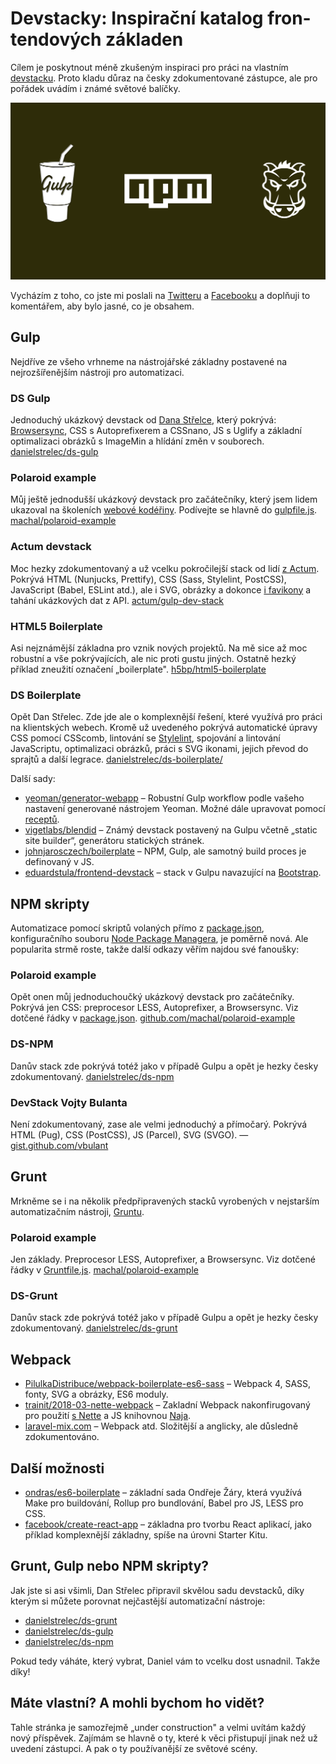 # Devstac­ky: In­spi­rač­ní ka­ta­log fron­ten­do­vých zá­kla­den

Cílem je poskytnout méně zkušeným inspiraci pro práci na vlastním [devstacku](devstack-boilerplate-kit.md). Proto kladu důraz na česky zdokumentované zástupce, ale pro pořádek uvádím i známé světové balíčky.

![Grunt, Gulp a NPM](../dist/images/original/grunt-gulp-npm.svg)

Vycházím z toho, co jste mi poslali na [Twitteru](https://twitter.com/vzhurudolu/status/1102959956792393728) a [Facebooku](https://www.facebook.com/VzhuruDolu/posts/2211950638921068) a doplňuji to komentářem, aby bylo jasné, co je obsahem.

## Gulp

Nejdříve ze všeho vrhneme na nástrojářské základny postavené na nejrozšířenějším nástroji pro automatizaci.

### DS Gulp

Jednoduchý ukázkový devstack od [Dana Střelce](https://www.danielstrelec.cz/), který pokrývá: [Browsersync](browsersync.md), CSS s Autoprefixerem a CSSnano, JS s Uglify a základní optimalizaci obrázků s ImageMin a hlídání změn v souborech. [danielstrelec/ds-gulp](https://github.com/danielstrelec/ds-gulp)

### Polaroid example

Můj ještě jednodušší ukázkový devstack pro začátečníky, který jsem lidem ukazoval na školeních  [webové kodéřiny](https://www.vzhurudolu.cz/kurzy/webova-koderina). Podívejte se hlavně do [gulpfile.js](https://github.com/danielstrelec/ds-gulp/blob/master/gulpfile.js). [machal/polaroid-example](https://github.com/machal/polaroid-example)

### Actum devstack

Moc hezky zdokumentovaný a už vcelku pokročilejší stack od lidí [z Actum](https://www.actumdigital.com/). Pokrývá HTML (Nunjucks, Prettify), CSS (Sass, Stylelint, PostCSS), JavaScript (Babel, ESLint atd.), ale i SVG, obrázky a dokonce [i favikony](favicon.md) a tahání ukázkových dat z API. [actum/gulp-dev-stack](https://github.com/actum/gulp-dev-stack)

### HTML5 Boilerplate

Asi nejznámější základna pro vznik nových projektů. Na mě sice až moc robustní a vše pokrývajících, ale nic proti gustu jiných. Ostatně hezký příklad zneužití označení „boilerplate". [h5bp/html5-boilerplate](https://github.com/h5bp/html5-boilerplate)

### DS Boilerplate

Opět Dan Střelec. Zde jde ale o komplexnější řešení, které využívá pro práci na klientských webech. Kromě už uvedeného pokrývá automatické úpravy CSS pomocí CSScomb, lintování se [Stylelint](stylelint.md), spojování a lintování JavaScriptu, optimalizaci obrázků, práci s SVG ikonami, jejich převod do sprajtů a další legrace. [danielstrelec/ds-boilerplate/](https://github.com/danielstrelec/ds-boilerplate/)

<!-- AdSnippet -->

Další sady:

* [yeoman/generator-webapp](https://github.com/yeoman/generator-webapp) – Robustní Gulp workflow podle vašeho nastavení generované nástrojem Yeoman. Možné dále upravovat pomocí [receptů](https://github.com/yeoman/generator-webapp/blob/master/docs/recipes/README.md).
* [vigetlabs/blendid](https://github.com/vigetlabs/blendid) – Známý devstack postavený na Gulpu včetně „static site builder“, generátoru statických stránek.
* [johnjarosczech/boilerplate](https://github.com/johnjarosczech/boilerplate) – NPM, Gulp, ale samotný build proces je definovaný v JS.
* [eduardstula/frontend-devstack](https://github.com/eduardstula/frontend-devstack) – stack v Gulpu navazující na [Bootstrap](https://www.vzhurudolu.cz/bootstrap).

## NPM skripty

Automatizace pomocí skriptů volaných přímo z [package.json](package-json.md), konfiguračního souboru [Node Package Managera](npm.md), je poměrně nová. Ale popularita strmě roste, takže další odkazy věřím najdou své fanoušky:

### Polaroid example

Opět onen můj jednoduchoučký ukázkový devstack pro začátečníky. Pokrývá jen CSS: preprocesor LESS, Autoprefixer, a Browsersync. Viz dotčené řádky v [package.json](https://github.com/machal/polaroid-example/blob/master/package.json#L46-L54). [github.com/machal/polaroid-example](https://github.com/machal/polaroid-example)

### DS-NPM

Danův stack zde pokrývá totéž jako v případě Gulpu a opět je hezky česky zdokumentovaný. [danielstrelec/ds-npm](https://github.com/danielstrelec/ds-npm)

### DevStack Vojty Bulanta

Není zdokumentovaný, zase ale velmi jednoduchý a přímočarý. Pokrývá HTML (Pug), CSS (PostCSS), JS (Parcel), SVG (SVGO). — [gist.github.com/vbulant](https://gist.github.com/vbulant/cfbe4b109de4de52220c686decf41562?fbclid=IwAR1wQyt5mplcM6rjBG6SD1NWiGAbQxRc6DetOEwYzkFofmn0D0DDtal7sdY)

## Grunt

Mrkněme se i na několik předpřipravených stacků vyrobených v nejstarším automatizačním nástroji, [Gruntu](grunt.md).

### Polaroid example

Jen základy. Preprocesor LESS, Autoprefixer, a Browsersync. Viz dotčené řádky v [Gruntfile.js](https://github.com/machal/polaroid-example/blob/master/Gruntfile.js). [machal/polaroid-example](https://github.com/machal/polaroid-example)

### DS-Grunt

Danův stack zde pokrývá totéž jako v případě Gulpu a opět je hezky česky zdokumentovaný. [danielstrelec/ds-grunt](https://github.com/danielstrelec/ds-grunt)

<!-- AdSnippet -->

## Webpack

- [PilulkaDistribuce/webpack-boilerplate-es6-sass](https://github.com/PilulkaDistribuce/webpack-boilerplate-es6-sass) – Webpack 4, SASS, fonty, SVG a obrázky, ES6 moduly.
- [trainit/2018-03-nette-webpack](https://github.com/trainit/2018-03-nette-webpack) – Zakladní Webpack nakonfirugovaný pro použití [s Nette](https://nette.org/cs/) a JS knihovnou [Naja](https://naja.js.org).
- [laravel-mix.com](https://laravel-mix.com/) – Webpack atd. Složitější a anglicky, ale důsledně zdokumentováno.


## Další možnosti

* [ondras/es6-boilerplate](https://github.com/ondras/es6-boilerplate) – základní sada Ondřeje Žáry, která využívá Make pro buildování, Rollup pro bundlování, Babel pro JS, LESS pro CSS.
* [facebook/create-react-app](https://github.com/facebook/create-react-app) – základna pro tvorbu React aplikací, jako příklad komplexnější základny, spíše na úrovni Starter Kitu.

## Grunt, Gulp nebo NPM skripty?

Jak jste si asi všimli, Dan Střelec připravil skvělou sadu devstacků, díky kterým si můžete porovnat nejčastější automatizační nástroje:

* [danielstrelec/ds-grunt](https://github.com/danielstrelec/ds-npm)
* [danielstrelec/ds-gulp](https://github.com/danielstrelec/ds-gulp)
* [danielstrelec/ds-npm](https://github.com/danielstrelec/ds-npm)

Pokud tedy váháte, který vybrat, Daniel vám to vcelku dost usnadnil. Takže díky!

## Máte vlastní? A mohli bychom ho vidět?

Tahle stránka je samozřejmě „under construction" a velmi uvítám každý nový příspěvek. Zajímám se hlavně o ty, které k věci přistupují jinak než už uvedení zástupci. A pak o ty používanější ze světové scény.

<!-- AdSnippet -->
